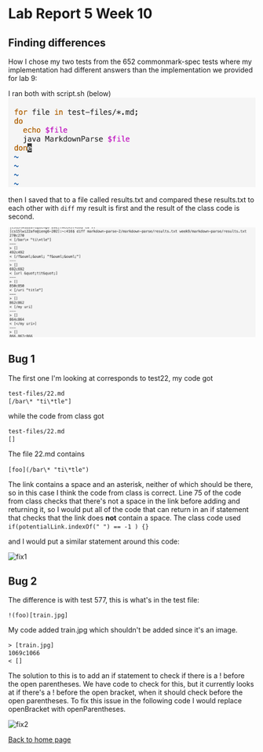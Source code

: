 # Lab Report 5 Week 10

## Finding differences 

How I chose my two tests from the 652 commonmark-spec tests where my implementation  had different answers than the implementation we provided for lab 9:

I ran both with script.sh (below)
![script file](/script.png)

then I saved that to a file called results.txt and compared these results.txt to each other with ```diff``` my result is first and the result of the class code is second.

![running diff](/diffcommand.png)


## Bug 1

The first one I'm looking at corresponds to test22, my code got 
``` 
test-files/22.md
[/bar\* "ti\*tle"] 
```
while the code from class got
``` 
test-files/22.md
[] 
```
The file 22.md contains

```[foo](/bar\* "ti\*tle") ```

The link contains a space and an asterisk, neither of which should be there, so in this case I think the code from class is correct. Line 75 of the code from class checks that there's not a space in the link before adding and returning it, so I would put all of the code that can return in an if statement that checks that the link does **not** contain a space. The class code used 
```if(potentialLink.indexOf(" ") == -1 ) {}```

and I would put a similar statement around this code:

![fix1](/fix1.png)

## Bug 2

The difference is with test 577, this is what's in the test file:
```
!(foo)[train.jpg]
```
My code added train.jpg which shouldn't be added since it's an image.
```
> [train.jpg]
1069c1066
< []
```

The solution to this is to add an if statement to check if there is a ! before the open parentheses. We have code to check for this, but it currently looks at if there's a ! before the open bracket, when it should check before the open parentheses. To fix this issue in the following code I would replace openBracket with openParentheses.

![fix2](/fix2.png)

[Back to home page](index.html)
